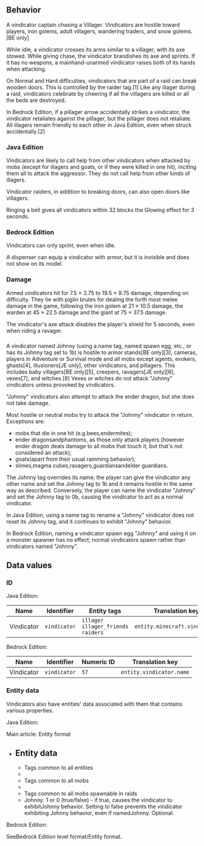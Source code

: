 ## Behavior
A vindicator captain chasing a Villager.
Vindicators are hostile toward players, iron golems, adult villagers, wandering traders, and snow golems.‌[BE  only]

While idle, a vindicator crosses its arms similar to a villager, with its axe stowed. While giving chase, the vindicator brandishes its axe and sprints. If it has no weapons, a mainhand-unarmed vindicator raises both of its hands when attacking.

On Normal and Hard difficulties, vindicators that are part of a raid can break wooden doors. This is controlled by the raider tag.[1] Like any illager during a raid, vindicators celebrate by cheering if all the villagers are killed or all the beds are destroyed.

In Bedrock Edition, if a pillager arrow accidentally strikes a vindicator, the vindicator retaliates against the pillager, but the pillager does not retaliate. All illagers remain friendly to each other in Java Edition, even when struck accidentally.[2]

### Java Edition
Vindicators are likely to call help from other vindicators when attacked by mobs (except for illagers and goats, or if they were killed in one hit), inciting them all to attack the aggressor. They do not call help from other kinds of illagers.

Vindicator raiders, in addition to breaking doors, can also open doors like villagers.

Ringing a bell gives all vindicators within 32 blocks the Glowing effect for 3 seconds.

### Bedrock Edition
Vindicators can only sprint, even when idle.

A dispenser can equip a vindicator with armor, but it is invisible and does not show on its model.

### Damage
Armed vindicators hit for 7.5 × 3.75 to 19.5 × 9.75 damage, depending on difficulty. They tie with piglin brutes for dealing the forth most melee damage in the game, following the iron golem at 21 × 10.5 damage, the warden at 45 × 22.5 damage and the giant at 75 × 37.5 damage. 

The vindicator's axe attack disables the player's shield for 5 seconds, even when riding a ravager.

### 
A vindicator named Johnny (using a name tag, named spawn egg, etc., or has its Johnny tag set to 1b) is hostile to armor stands‌[BE  only][3], cameras, players in Adventure or Survival mode and all mobs except agents, evokers, ghasts[4], illusioners‌[JE  only], other vindicators, and pillagers. This includes baby villagers‌[BE  only][5], creepers, ravagers‌[JE  only][6], vexes[7], and witches.[8] Vexes or witches do not attack "Johnny" vindicators unless provoked by vindicators.

"Johnny" vindicators also attempt to attack the ender dragon, but she does not take damage.

Most hostile or neutral mobs try to attack the "Johnny" vindicator in return. Exceptions are: 

- mobs that die in one hit (e.g.bees,endermites);
- ender dragonsandphantoms, as those only attack players (however ender dragon deals damage to all mobs that touch it, but that's not considered an attack);
- goats(apart from their usual ramming behavior);
- slimes,magma cubes,ravagers,guardiansandelder guardians.

The Johnny tag overrides its name; the player can give the vindicator any other name and set the Johnny tag to 1b and it remains hostile in the same way as described. Conversely, the player can name the vindicator "Johnny" and set the Johnny tag to 0b, causing the vindicator to act as a normal vindicator.

In Java Edition, using a name tag to rename a "Johnny" vindicator does not reset its Johnny tag, and it continues to exhibit "Johnny" behavior.

In Bedrock Edition, naming a vindicator spawn egg "Johnny" and using it on a monster spawner has no effect; normal vindicators spawn rather than vindicators named "Johnny".

## Data values
### ID
Java Edition:

| Name       | Identifier   | Entity tags                                   | Translation key               |
|------------|--------------|-----------------------------------------------|-------------------------------|
| Vindicator | `vindicator` | `illager`<br/>`illager_friends`<br/>`raiders` | `entity.minecraft.vindicator` |

Bedrock Edition:

| Name       | Identifier   | Numeric ID | Translation key          |
|------------|--------------|------------|--------------------------|
| Vindicator | `vindicator` | `57`       | `entity.vindicator.name` |

### Entity data
Vindicators also have entities' data associated with them that contains various properties.

Java Edition:

Main article: Entity format
- Entity data
	- 
	- Tags common to all entities
	- 
	- Tags common to all mobs
	- 
	- Tags common to all mobs spawnable in raids
	- Johnny: 1 or 0 (true/false) - if true, causes the vindicator to exhibitJohnny behavior. Setting to false prevents the vindicator exhibiting Johnny behavior, even if namedJohnny. Optional.

Bedrock Edition:

SeeBedrock Edition level format/Entity format.

